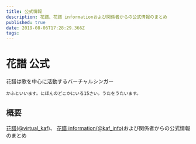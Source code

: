 ```yaml
---
title: 公式情報
description: 花譜、花譜 informationおよび関係者からの公式情報のまとめ
published: true
date: 2019-08-06T17:28:29.366Z
tags: 
---
```


# 花譜 公式

花譜は歌を中心に活動するバーチャルシンガー

`かふといいます。にほんのどこかにいる15さい。うたをうたいます。 `

## 概要

[花譜(@virtual_kaf)](https://twitter.com/virtual_kaf)、
[花譜 information(@kaf_info)](https://twitter.com/kaf_info)および関係者からの公式情報のまとめ


